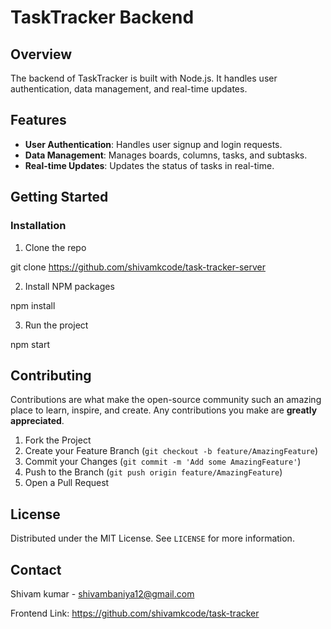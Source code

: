  # TaskTracker Backend

## Overview
The backend of TaskTracker is built with Node.js. It handles user authentication, data management, and real-time updates.

## Features

- **User Authentication**: Handles user signup and login requests.
- **Data Management**: Manages boards, columns, tasks, and subtasks.
- **Real-time Updates**: Updates the status of tasks in real-time.

## Getting Started

### Installation

1. Clone the repo

git clone https://github.com/shivamkcode/task-tracker-server

2. Install NPM packages

npm install

3. Run the project

npm start

## Contributing

Contributions are what make the open-source community such an amazing place to learn, inspire, and create. Any contributions you make are **greatly appreciated**.

1. Fork the Project
2. Create your Feature Branch (`git checkout -b feature/AmazingFeature`)
3. Commit your Changes (`git commit -m 'Add some AmazingFeature'`)
4. Push to the Branch (`git push origin feature/AmazingFeature`)
5. Open a Pull Request

## License

Distributed under the MIT License. See `LICENSE` for more information.

## Contact

Shivam kumar - shivambaniya12@gmail.com

Frontend Link: https://github.com/shivamkcode/task-tracker